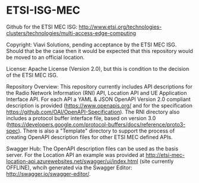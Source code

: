 # ETSI-ISG-MEC
Github for the ETSI MEC ISG: http://www.etsi.org/technologies-clusters/technologies/multi-access-edge-computing

Copyright: Viavi Solutions, pending acceptance by the ETSI MEC ISG. Should that be the case then it would be expected that this repository would be moved to an official location.

License: Apache License (Version 2.0), but this is condition to the decision of the ETSI MEC ISG.

Repository Overview: This repository currently includes API descriptions for the Radio Network Information (RNI) API, Location API and UE Application Interface API. For each API a YAML & JSON OpenAPI Version 2.0 compliant description is provided (https://www.openapis.org/ and for the specification https://github.com/OAI/OpenAPI-Specification). The RNI directory also includes a protocol buffer interface file, based on version 3.0 (https://developers.google.com/protocol-buffers/docs/reference/proto3-spec). There is also a "Template" directory to support the process of creating OpenAPI description files for other ETSI MEC defined APIs.

Swagger Hub: The OpenAPI description files can be used as the basis server. For the Location API an example was provided at http://etsi-mec-location-api.azurewebsites.net/swagger/ui/index.html (site currently OFFLINE), whcih generated via the Swagger Editor: http://swagger.io/swagger-editor/.
